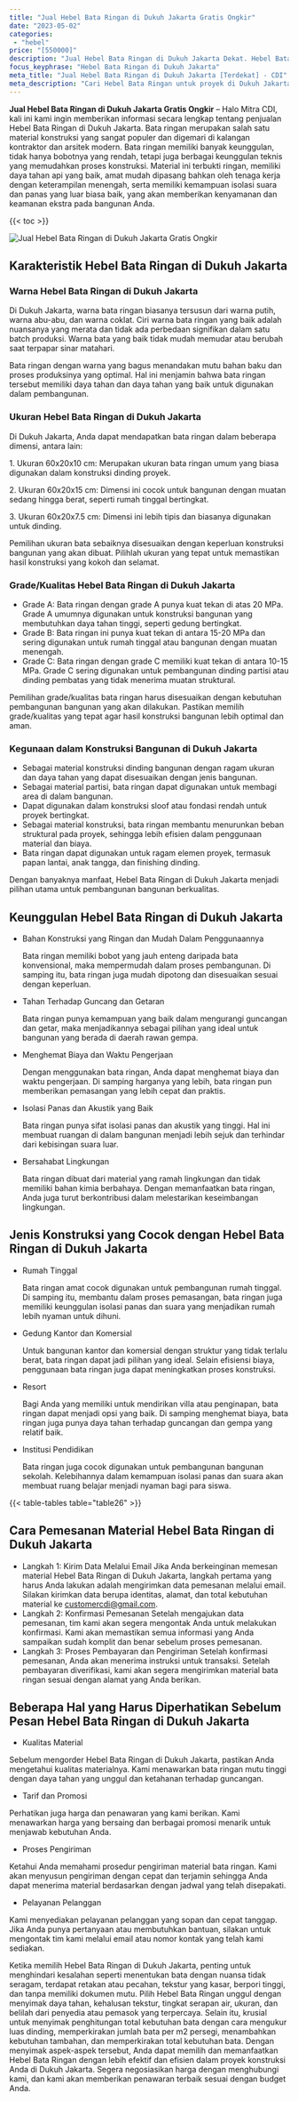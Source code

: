 ```yaml
---
title: "Jual Hebel Bata Ringan di Dukuh Jakarta Gratis Ongkir"
date: "2023-05-02"
categories:
 - "hebel"
price: "[550000]"
description: "Jual Hebel Bata Ringan di Dukuh Jakarta Dekat. Hebel Bata Ringan ini sering dipakai dalam proyek pembangunan sebagai material dinding yang kuat dan berkualitas. Hubungi kami untuk informasi lebih lanjut."
focus_keyphrase: "Hebel Bata Ringan di Dukuh Jakarta"
meta_title: "Jual Hebel Bata Ringan di Dukuh Jakarta [Terdekat] - CDI"
meta_description: "Cari Hebel Bata Ringan untuk proyek di Dukuh Jakarta? Kami menawarkan Hebel Bata Ringan berkualitas untuk bahan bangunan dinding. Dapatkan penawaran terbaik sekarang."
---
```


**Jual Hebel Bata Ringan di Dukuh Jakarta Gratis Ongkir** – Halo Mitra CDI, kali ini kami ingin memberikan informasi secara lengkap tentang penjualan Hebel Bata Ringan di Dukuh Jakarta. Bata ringan merupakan salah satu material konstruksi yang sangat populer dan digemari di kalangan kontraktor dan arsitek modern. Bata ringan memiliki banyak keunggulan, tidak hanya bobotnya yang rendah, tetapi juga berbagai keunggulan teknis yang memudahkan proses konstruksi. Material ini terbukti ringan, memiliki daya tahan api yang baik, amat mudah dipasang bahkan oleh tenaga kerja dengan keterampilan menengah, serta memiliki kemampuan isolasi suara dan panas yang luar biasa baik, yang akan memberikan kenyamanan dan keamanan ekstra pada bangunan Anda.

{{< toc >}}

![Jual Hebel Bata Ringan di Dukuh Jakarta Gratis Ongkir](/images/hebel/hebel-bataringan-21.jpg)

## Karakteristik Hebel Bata Ringan di Dukuh Jakarta

### Warna Hebel Bata Ringan di Dukuh Jakarta

Di Dukuh Jakarta, warna bata ringan biasanya tersusun dari warna putih, warna abu-abu, dan warna coklat. Ciri warna bata ringan yang baik adalah nuansanya yang merata dan tidak ada perbedaan signifikan dalam satu batch produksi. Warna bata yang baik tidak mudah memudar atau berubah saat terpapar sinar matahari.

Bata ringan dengan warna yang bagus menandakan mutu bahan baku dan proses produksinya yang optimal. Hal ini menjamin bahwa bata ringan tersebut memiliki daya tahan dan daya tahan yang baik untuk digunakan dalam pembangunan.

### Ukuran Hebel Bata Ringan di Dukuh Jakarta

Di Dukuh Jakarta, Anda dapat mendapatkan bata ringan dalam beberapa dimensi, antara lain:

1\. Ukuran 60x20x10 cm: Merupakan ukuran bata ringan umum yang biasa digunakan dalam konstruksi dinding proyek.

2\. Ukuran 60x20x15 cm: Dimensi ini cocok untuk bangunan dengan muatan sedang hingga berat, seperti rumah tinggal bertingkat.

3\. Ukuran 60x20x7.5 cm: Dimensi ini lebih tipis dan biasanya digunakan untuk dinding.

Pemilihan ukuran bata sebaiknya disesuaikan dengan keperluan konstruksi bangunan yang akan dibuat. Pilihlah ukuran yang tepat untuk memastikan hasil konstruksi yang kokoh dan selamat.

### Grade/Kualitas Hebel Bata Ringan di Dukuh Jakarta

*   Grade A: Bata ringan dengan grade A punya kuat tekan di atas 20 MPa. Grade A umumnya digunakan untuk konstruksi bangunan yang membutuhkan daya tahan tinggi, seperti gedung bertingkat.
*   Grade B: Bata ringan ini punya kuat tekan di antara 15-20 MPa dan sering digunakan untuk rumah tinggal atau bangunan dengan muatan menengah.
*   Grade C: Bata ringan dengan grade C memiliki kuat tekan di antara 10-15 MPa. Grade C sering digunakan untuk pembangunan dinding partisi atau dinding pembatas yang tidak menerima muatan struktural.

Pemilihan grade/kualitas bata ringan harus disesuaikan dengan kebutuhan pembangunan bangunan yang akan dilakukan. Pastikan memilih grade/kualitas yang tepat agar hasil konstruksi bangunan lebih optimal dan aman.

### Kegunaan dalam Konstruksi Bangunan di Dukuh Jakarta

*   Sebagai material konstruksi dinding bangunan dengan ragam ukuran dan daya tahan yang dapat disesuaikan dengan jenis bangunan.
*   Sebagai material partisi, bata ringan dapat digunakan untuk membagi area di dalam bangunan.
*   Dapat digunakan dalam konstruksi sloof atau fondasi rendah untuk proyek bertingkat.
*   Sebagai material konstruksi, bata ringan membantu menurunkan beban struktural pada proyek, sehingga lebih efisien dalam penggunaan material dan biaya.
*   Bata ringan dapat digunakan untuk ragam elemen proyek, termasuk papan lantai, anak tangga, dan finishing dinding.

Dengan banyaknya manfaat, Hebel Bata Ringan di Dukuh Jakarta menjadi pilihan utama untuk pembangunan bangunan berkualitas.

## Keunggulan Hebel Bata Ringan di Dukuh Jakarta

*   Bahan Konstruksi yang Ringan dan Mudah Dalam Penggunaannya

    Bata ringan memiliki bobot yang jauh enteng daripada bata konvensional, maka mempermudah dalam proses pembangunan. Di samping itu, bata ringan juga mudah dipotong dan disesuaikan sesuai dengan keperluan.
*   Tahan Terhadap Guncang dan Getaran

    Bata ringan punya kemampuan yang baik dalam mengurangi guncangan dan getar, maka menjadikannya sebagai pilihan yang ideal untuk bangunan yang berada di daerah rawan gempa.
*   Menghemat Biaya dan Waktu Pengerjaan

    Dengan menggunakan bata ringan, Anda dapat menghemat biaya dan waktu pengerjaan. Di samping harganya yang lebih, bata ringan pun memberikan pemasangan yang lebih cepat dan praktis.
*   Isolasi Panas dan Akustik yang Baik

    Bata ringan punya sifat isolasi panas dan akustik yang tinggi. Hal ini membuat ruangan di dalam bangunan menjadi lebih sejuk dan terhindar dari kebisingan suara luar.
*   Bersahabat Lingkungan

    Bata ringan dibuat dari material yang ramah lingkungan dan tidak memiliki bahan kimia berbahaya. Dengan memanfaatkan bata ringan, Anda juga turut berkontribusi dalam melestarikan keseimbangan lingkungan.

## Jenis Konstruksi yang Cocok dengan Hebel Bata Ringan di Dukuh Jakarta

*   Rumah Tinggal

    Bata ringan amat cocok digunakan untuk pembangunan rumah tinggal. Di samping itu, membantu dalam proses pemasangan, bata ringan juga memiliki keunggulan isolasi panas dan suara yang menjadikan rumah lebih nyaman untuk dihuni.
*   Gedung Kantor dan Komersial

    Untuk bangunan kantor dan komersial dengan struktur yang tidak terlalu berat, bata ringan dapat jadi pilihan yang ideal. Selain efisiensi biaya, penggunaan bata ringan juga dapat meningkatkan proses konstruksi.
*   Resort

    Bagi Anda yang memiliki untuk mendirikan villa atau penginapan, bata ringan dapat menjadi opsi yang baik. Di samping menghemat biaya, bata ringan juga punya daya tahan terhadap guncangan dan gempa yang relatif baik.
*   Institusi Pendidikan

    Bata ringan juga cocok digunakan untuk pembangunan bangunan sekolah. Kelebihannya dalam kemampuan isolasi panas dan suara akan membuat ruang belajar menjadi nyaman bagi para siswa.

{{< table-tables table="table26" >}}

## Cara Pemesanan Material Hebel Bata Ringan di Dukuh Jakarta

*   Langkah 1: Kirim Data Melalui Email
Jika Anda berkeinginan memesan material Hebel Bata Ringan di Dukuh Jakarta, langkah pertama yang harus Anda lakukan adalah mengirimkan data pemesanan melalui email. Silakan kirimkan data berupa identitas, alamat, dan total kebutuhan material ke customercdi@gmail.com.
*   Langkah 2: Konfirmasi Pemesanan
Setelah mengajukan data pemesanan, tim kami akan segera mengontak Anda untuk melakukan konfirmasi. Kami akan memastikan semua informasi yang Anda sampaikan sudah komplit dan benar sebelum proses pemesanan.
*   Langkah 3: Proses Pembayaran dan Pengiriman
Setelah konfirmasi pemesanan, Anda akan menerima instruksi untuk transaksi. Setelah pembayaran diverifikasi, kami akan segera mengirimkan material bata ringan sesuai dengan alamat yang Anda berikan.

## Beberapa Hal yang Harus Diperhatikan Sebelum Pesan Hebel Bata Ringan di Dukuh Jakarta

*   Kualitas Material

Sebelum mengorder Hebel Bata Ringan di Dukuh Jakarta, pastikan Anda mengetahui kualitas materialnya. Kami menawarkan bata ringan mutu tinggi dengan daya tahan yang unggul dan ketahanan terhadap guncangan.
*   Tarif dan Promosi

Perhatikan juga harga dan penawaran yang kami berikan. Kami menawarkan harga yang bersaing dan berbagai promosi menarik untuk menjawab kebutuhan Anda.
*   Proses Pengiriman

Ketahui Anda memahami prosedur pengiriman material bata ringan. Kami akan menyusun pengiriman dengan cepat dan terjamin sehingga Anda dapat menerima material berdasarkan dengan jadwal yang telah disepakati.
*   Pelayanan Pelanggan

Kami menyediakan pelayanan pelanggan yang sopan dan cepat tanggap. Jika Anda punya pertanyaan atau membutuhkan bantuan, silakan untuk mengontak tim kami melalui email atau nomor kontak yang telah kami sediakan.

Ketika memilih Hebel Bata Ringan di Dukuh Jakarta, penting untuk menghindari kesalahan seperti menentukan bata dengan nuansa tidak seragam, terdapat retakan atau pecahan, tekstur yang kasar, berpori tinggi, dan tanpa memiliki dokumen mutu. Pilih Hebel Bata Ringan unggul dengan menyimak daya tahan, kehalusan tekstur, tingkat serapan air, ukuran, dan belilah dari penyedia atau pemasok yang terpercaya. Selain itu, krusial untuk menyimak penghitungan total kebutuhan bata dengan cara mengukur luas dinding, memperkirakan jumlah bata per m2 persegi, menambahkan kebutuhan tambahan, dan memperkirakan total kebutuhan bata. Dengan menyimak aspek-aspek tersebut, Anda dapat memilih dan memanfaatkan Hebel Bata Ringan dengan lebih efektif dan efisien dalam proyek konstruksi Anda di Dukuh Jakarta. Segera negosiasikan harga dengan menghubungi kami, dan kami akan memberikan penawaran terbaik sesuai dengan budget Anda.